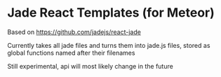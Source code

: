 # Jade React Templates (for Meteor)

Based on https://github.com/jadejs/react-jade

Currently takes all jade files and turns them into jade.js files, stored as global functions named after their filenames

Still experimental, api will most likely change in the future